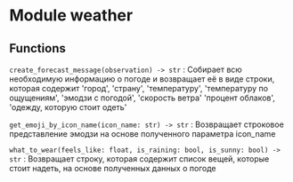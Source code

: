 Module weather
==============

Functions
---------

    
`create_forecast_message(observation) ‑> str`
:   Собирает всю необходимую информацию о погоде и возвращает её в виде строки, которая
    содержит 'город', 'страну', 'температуру', 'температуру по ощущениям', 'эмодзи с погодой', 'скорость ветра'
    'процент облаков', 'одежду, которую стоит одеть'

    
`get_emoji_by_icon_name(icon_name: str) ‑> str`
:   Возвращает строковое представление эмодзи на основе полученного параметра icon_name

    
`what_to_wear(feels_like: float, is_raining: bool, is_sunny: bool) ‑> str`
:   Возвращает строку, которая содержит список вещей, которые стоит надеть, на основе полученных данных о погоде